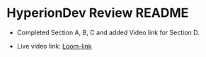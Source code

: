 # HyperionDev Review README

- Completed Section A, B, C and added Video link for Section D.

- Live video link: [Loom-link](https://www.loom.com/share/7541e3bd226348988bd8080f83c19112)

